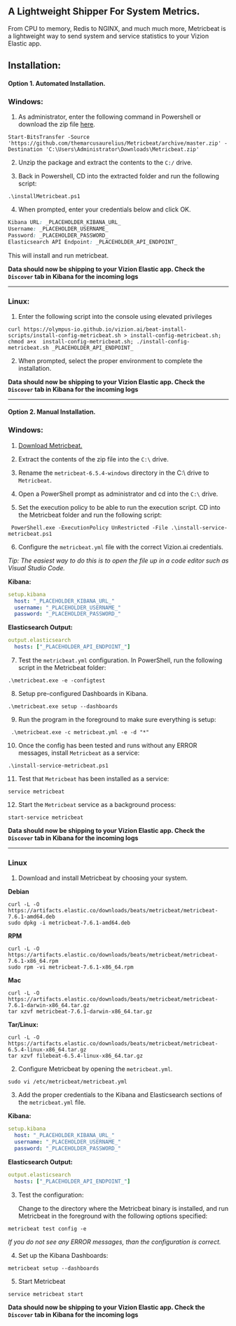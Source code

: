 ## A Lightweight Shipper For System Metrics.

From CPU to memory, Redis to NGINX, and much much more, Metricbeat is a lightweight way to send system and service statistics to your Vizion Elastic app.

## Installation:


#### <b>Option 1.</b> Automated Installation.

### Windows:

1) As administrator, enter the following command in Powershell or download the zip file [here](https://github.com/themarcusaurelius/Metricbeat/archive/master.zip).

```
Start-BitsTransfer -Source 'https://github.com/themarcusaurelius/Metricbeat/archive/master.zip' -Destination 'C:\Users\Administrator\Downloads\Metricbeat.zip'
```

2) Unzip the package and extract the contents to the `C:/` drive.

3) Back in Powershell, CD into the extracted folder and run the following script:

```
.\installMetricbeat.ps1
```

4) When prompted, enter your credentials below and click OK.

```css
Kibana URL: _PLACEHOLDER_KIBANA_URL_
Username: _PLACEHOLDER_USERNAME_
Password: _PLACEHOLDER_PASSWORD_
Elasticsearch API Endpoint: _PLACEHOLDER_API_ENDPOINT_
```

This will install and run metricbeat.

**Data should now be shipping to your Vizion Elastic app. Check the ```Discover``` tab in Kibana for the incoming logs**

<hr>

### Linux:

1) Enter the following script into the console using elevated privileges

````Linux
curl https://olympus-io.github.io/vizion.ai/beat-install-scripts/install-config-metricbeat.sh > install-config-metricbeat.sh; chmod a+x  install-config-metricbeat.sh; ./install-config-metricbeat.sh _PLACEHOLDER_API_ENDPOINT_
````
    
2) When prompted, select the proper environment to complete the installation.

**Data should now be shipping to your Vizion Elastic app. Check the ```Discover``` tab in Kibana for the incoming logs**

<hr>

#### <b>Option 2.</b> Manual Installation.

### Windows:

1) [Download Metricbeat.](https://artifacts.elastic.co/downloads/beats/metricbeat/metricbeat-oss-6.5.4-windows-x86_64.zip)

    

2) Extract the contents of the zip file into the ```C:\``` drive.

3)  Rename the ```metricbeat-6.5.4-windows``` directory in the C:\ drive to ```Metricbeat```.

4) Open a PowerShell prompt as administrator and cd into the ```C:\``` drive.

5) Set the execution policy to be able to run the execution script. CD into the Metricbeat folder and run the following script:

```
 PowerShell.exe -ExecutionPolicy UnRestricted -File .\install-service-metricbeat.ps1
```

6) Configure the ```metricbeat.yml``` file with the correct Vizion.ai credentials.

<i>Tip: The easiest way to do this is to open the file up in a code editor such as Visual Studio Code.</i>

<b>Kibana:</b>

```yaml
setup.kibana
  host: "_PLACEHOLDER_KIBANA_URL_"
  username: "_PLACEHOLDER_USERNAME_"
  password: "_PLACEHOLDER_PASSWORD_"
```

<b>Elasticsearch Output:</b>

```yaml
output.elasticsearch
  hosts: ["_PLACEHOLDER_API_ENDPOINT_"]
```

7) Test the ```metricbeat.yml``` configuration. In PowerShell, run the following script in the Metricbeat folder:

```
.\metricbeat.exe -e -configtest
```

8) Setup pre-configured Dashboards in Kibana.

```
.\metricbeat.exe setup --dashboards
```

9) Run the program in the foreground to make sure everything is setup:

```
 .\metricbeat.exe -c metricbeat.yml -e -d "*"
```

10) Once the config has been tested and runs without any ERROR messages, install ```Metricbeat``` as a service:

```
.\install-service-metricbeat.ps1
```

11) Test that ```Metricbeat``` has been installed as a service:

```
service metricbeat
```

12)  Start the ```Metricbeat``` service as a background process: 

```
start-service metricbeat
```

**Data should now be shipping to your Vizion Elastic app. Check the ```Discover``` tab in Kibana for the incoming logs**

<hr>

### Linux

1) Download and install Metricbeat by choosing your system.

  <b>Debian</b>

```
curl -L -O https://artifacts.elastic.co/downloads/beats/metricbeat/metricbeat-7.6.1-amd64.deb
sudo dpkg -i metricbeat-7.6.1-amd64.deb
```

  <b>RPM</b>

```
curl -L -O https://artifacts.elastic.co/downloads/beats/metricbeat/metricbeat-7.6.1-x86_64.rpm
sudo rpm -vi metricbeat-7.6.1-x86_64.rpm
```

  <b>Mac</b>

```
curl -L -O https://artifacts.elastic.co/downloads/beats/metricbeat/metricbeat-7.6.1-darwin-x86_64.tar.gz
tar xzvf metricbeat-7.6.1-darwin-x86_64.tar.gz
```

  <b>Tar/Linux:</b>

```
curl -L -O https://artifacts.elastic.co/downloads/beats/metricbeat/metricbeat-6.5.4-linux-x86_64.tar.gz
tar xzvf filebeat-6.5.4-linux-x86_64.tar.gz
```

2) Configure Metricbeat by opening the ```metricbeat.yml```.

```
sudo vi /etc/metricbeat/metricbeat.yml
```

3) Add the proper credentials to the Kibana and Elasticsearch sections of the ```metricbeat.yml``` file. 

  <b>Kibana:</b>

```yaml
setup.kibana
  host: "_PLACEHOLDER_KIBANA_URL_"
  username: "_PLACEHOLDER_USERNAME_"
  password: "_PLACEHOLDER_PASSWORD_"
```

  <b>Elasticsearch Output:</b>

```yaml
output.elasticsearch
  hosts: ["_PLACEHOLDER_API_ENDPOINT_"]
```

3) Test the configuration:

   Change to the directory where the Metricbeat binary is installed, and run Metricbeat in the foreground with the following options    specified:

```
metricbeat test config -e
```

<i>If you do not see any ERROR messages, than the configuration is correct.</i>

4) Set up the Kibana Dashboards:

```
metricbeat setup --dashboards
```

5) Start Metricbeat

```
service metricbeat start
```

**Data should now be shipping to your Vizion Elastic app. Check the ```Discover``` tab in Kibana for the incoming logs**




















